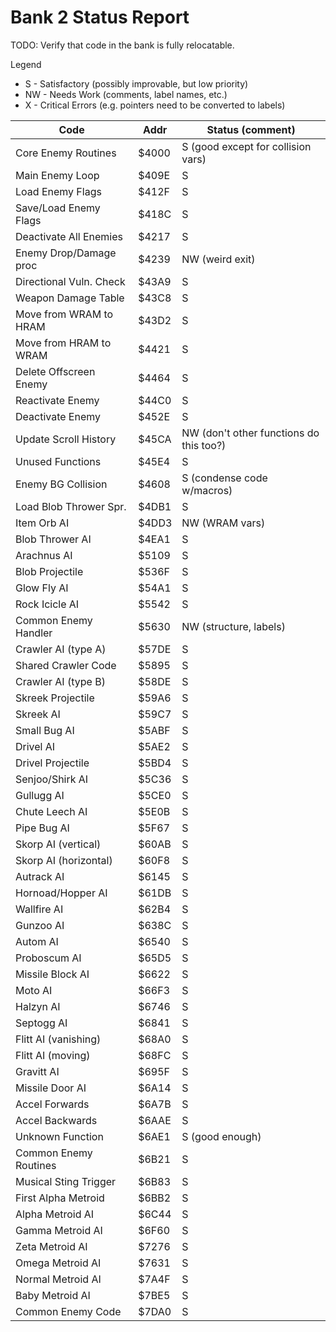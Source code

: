 # Bank 2 Status Report

TODO: Verify that code in the bank is fully relocatable.

Legend
- S - Satisfactory (possibly improvable, but low priority)
- NW - Needs Work (comments, label names, etc.)
- X - Critical Errors (e.g. pointers need to be converted to labels)

| Code                    | Addr  | Status (comment)               |
|-------------------------|-------|--------------------------------|
| Core Enemy Routines     | $4000 | S (good except for collision vars) |
| Main Enemy Loop         | $409E | S                              |
| Load Enemy Flags        | $412F | S                              |
| Save/Load Enemy Flags   | $418C | S                              |
| Deactivate All Enemies  | $4217 | S                              |
| Enemy Drop/Damage proc  | $4239 | NW (weird exit)                |
| Directional Vuln. Check | $43A9 | S                              |
| Weapon Damage Table     | $43C8 | S                              |
| Move from WRAM to HRAM  | $43D2 | S                              |
| Move from HRAM to WRAM  | $4421 | S                              |
| Delete Offscreen Enemy  | $4464 | S                              |
| Reactivate Enemy        | $44C0 | S                              |
| Deactivate Enemy        | $452E | S                              |
| Update Scroll History   | $45CA | NW (don't other functions do this too?) |
| Unused Functions        | $45E4 | S                              |
| Enemy BG Collision      | $4608 | S (condense code w/macros)     |
| Load Blob Thrower Spr.  | $4DB1 | S                              |
| Item Orb AI             | $4DD3 | NW (WRAM vars)                 |
| Blob Thrower AI         | $4EA1 | S                              |
| Arachnus AI             | $5109 | S                              |
| Blob Projectile         | $536F | S                              |
| Glow Fly AI             | $54A1 | S                              |
| Rock Icicle AI          | $5542 | S                              |
| Common Enemy Handler    | $5630 | NW (structure, labels)         |
| Crawler AI (type A)     | $57DE | S                              |
| Shared Crawler Code     | $5895 | S                              |
| Crawler AI (type B)     | $58DE | S                              |
| Skreek Projectile       | $59A6 | S                              |
| Skreek AI               | $59C7 | S                              |
| Small Bug AI            | $5ABF | S                              |
| Drivel AI               | $5AE2 | S                              |
| Drivel Projectile       | $5BD4 | S                              |
| Senjoo/Shirk AI         | $5C36 | S                              |
| Gullugg AI              | $5CE0 | S                              |
| Chute Leech AI          | $5E0B | S                              |
| Pipe Bug AI             | $5F67 | S                              |
| Skorp AI (vertical)     | $60AB | S                              |
| Skorp AI (horizontal)   | $60F8 | S                              |
| Autrack AI              | $6145 | S                              |
| Hornoad/Hopper AI       | $61DB | S                              |
| Wallfire AI             | $62B4 | S                              |
| Gunzoo AI               | $638C | S                              |
| Autom AI                | $6540 | S                              |
| Proboscum AI            | $65D5 | S                              |
| Missile Block AI        | $6622 | S                              |
| Moto AI                 | $66F3 | S                              |
| Halzyn AI               | $6746 | S                              |
| Septogg AI              | $6841 | S                              |
| Flitt AI (vanishing)    | $68A0 | S                              |
| Flitt AI (moving)       | $68FC | S                              |
| Gravitt AI              | $695F | S                              |
| Missile Door AI         | $6A14 | S                              |
| Accel Forwards          | $6A7B | S                              |
| Accel Backwards         | $6AAE | S                              |
| Unknown Function        | $6AE1 | S (good enough)                |
| Common Enemy Routines   | $6B21 | S                              |
| Musical Sting Trigger   | $6B83 | S                              |
| First Alpha Metroid     | $6BB2 | S                              |
| Alpha Metroid AI        | $6C44 | S                              |
| Gamma Metroid AI        | $6F60 | S                              |
| Zeta Metroid AI         | $7276 | S                              |
| Omega Metroid AI        | $7631 | S                              |
| Normal Metroid AI       | $7A4F | S                              |
| Baby Metroid AI         | $7BE5 | S                              |
| Common Enemy Code       | $7DA0 | S                              |
